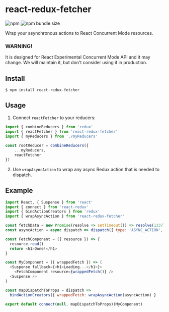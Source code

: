 # react-redux-fetcher

![npm](https://img.shields.io/npm/v/react-redux-fetcher)
![npm bundle size](https://img.shields.io/bundlephobia/min/react-redux-fetcher)

Wrap your asynchronous actions to React Concurrent Mode resources.

### WARNING! 
It is designed for React Experimental Concurrent Mode API and it may change. 
We will maintain it, but don't consider using it in production.

## Install
```
$ npm install react-redux-fetcher
```

## Usage
1. Connect `reactFetcher` to your reducers:
```js
import { combineReducers } from 'redux'
import { reactFetcher } from 'react-redux-fetcher'
import { myReducers } from './myReducers'
    
const rootReducer = combineReducers({
    ...myReducers,
    reactFetcher
})
```

2. Use `wrapAsyncAction` to wrap any async Redux action that is needed to dispatch.

## Example
```js
import React, { Suspense } from 'react'
import { connect } from 'react-redux'
import { bindActionCreators } from 'redux'
import { wrapAsyncAction } from 'react-redux-fetcher'

const fetchData = new Promise(resolve => setTimeout(() => resolve(1337), 2000))
const asyncAction = async dispatch => dispatch({ type: 'ASYNC_ACTION', payload: ...(await fetchData)})

const FetchComponent = ({ resource }) => {
  resource.read()
  return <h1>Done!</h1>
}

const MyComponent = ({ wrappedFetch }) => (
  <Suspense fallback={<h1>Loading...</h1>}>
    <FetchComponent resource={wrappedFetch()} />
  <Suspense />
)

const mapDispatchToProps = dispatch => 
  bindActionCreators({ wrappedFetch: wrapAsyncAction(asyncAction) }

export default connect(null, mapDispatchToProps)(MyComponent)
```